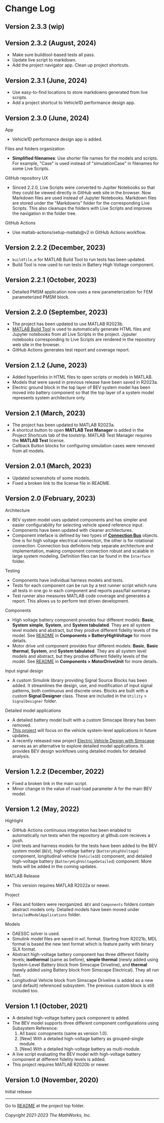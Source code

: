 # Change Log

## Version 2.3.3 (wip)

## Version 2.3.2 (August, 2024)

- Make sure buildtool-based tests all pass.
- Update live script to markdown.
- Add the project navigator app. Clean up project shortcuts.

## Version 2.3.1 (June, 2024)

- Use easy-to-find locations to store markdowns generated from live scripts.
- Add a project shortcut to Vehicle1D performance design app.

## Version 2.3.0 (June, 2024)

App

- Vehicle1D performance design app is added.

Files and folders organization

- **Simplified filenames**:
  Use shorter file names for the models and scripts.
  For example, "Case" is used instead of "simulationCase"
  in filenames for some Live Scripts.

GitHub repository UX

- Sinced 2.2.0, Live Scripts were converted to Jupiter Notebooks
  so that they could be viewed directly in GitHub web site in the browser.
  Now Markdown files are used instead of Jupyter Notebooks.
  Markdown files are stored under the "Markdowns" folder
  for the corresponding Live Scripts.
  This also cleanups the folders with Live Scripts and
  improves the navigation in the folder tree.

GitHub Actions

- Use matlab-actions/setup-matlab@v2 in GitHub Actions workflow.

## Version 2.2.2 (December, 2023)

- `buildfile.m` for MATLAB Build Tool to run tests has been updated.
- Build Tool is now used to run tests in Battery High Voltage component.

## Version 2.2.1 (October, 2023)

- Detailed PMSM application now uses a new parameterization for
  FEM parameterized PMSM block.

## Version 2.2.0 (September, 2023)

- The project has been updated to use MATLAB R2023b.
- [MATLAB Build Tool][url-buildtool] is used to automatically generate
  HTML files and Jupyter notebooks from all Live Scripts in the project.
  Jyputer notebooks corresponding to Live Scripts are rendered in
  the repository web site in the browser.
- GitHub Actions generates test report and coverage report.

[url-buildtool]: https://www.mathworks.com/help/matlab/matlab_prog/overview-of-matlab-build-tool.html

## Version 2.1.2 (June, 2023)

- Added hyperlinks in HTML files to open scripts or models in MATLAB.
- Models that were saved in previous release have been saved in R2023a.
- Electric ground block in the top layer of BEV system model has been
  moved into battery component so that
  the top layer of a system model represents system architecture only.

## Version 2.1 (March, 2023)

- The project has been updated to MATLAB R2023a.
- A shortcut button to open **MATLAB Test Manager**
  is added in the Project Shortcuts tab of the toolstrip.
  MATLAB Test Manager requires the **MATLAB Test** license.
- Callback Button blocks for configuring simulation cases were removed
  from all models.

## Version 2.0.1 (March, 2023)

- Updated screenshots of some models.
- Fixed a broken link to the license file in README.

## Version 2.0 (February, 2023)

Architecture

- BEV system model uses updated components and
  has simpler and easier configurability
  for selecting vehicle speed reference input.
- Components have been updated with cleaner architectures.
- Component inteface is defined by two types
  of [**Connection Bus**][url-cbus] objects.
  One is for high voltage electrical connection,
  the other is for rotational connection.
  Connection bus definitons help separate architecture and implementation,
  making component connection robust and scalable in large system modeling.
  Definition files can be found in the `Interface` folder.

[url-cbus]: https://www.mathworks.com/help/simulink/slref/simulink.connectionbus.html

Testing

- Components have individual harness models and tests.
- Tests for each component can be run by a test runner script
  which runs all tests in one go in each component
  and reports pass/fail summary.
- Test runner also measures MATLAB code coverage
  and generates a report.
  This allows us to perform test driven development.

Components

- High voltage battery component provides
  four different models:
  **Basic**, **System simple**, **System**, and **System tabulated**.
  They are all system level models and abstract,
  but they prodive different fidelity levels of the model.
  See [README](./Components/BatteryHighVoltage/README.md) in
  **Components > BatteryHighVoltage** for more details.
- Motor drive unit component provides
  four different models:
  **Basic**, **Basic thermal**, **System**, and **System tabulated**.
  They are all system level models and abstract,
  but they prodive different fidelity levels of the model.
  See [README](./Components/MotorDriveUnit/README.md) in
  **Components > MotorDriveUnit** for more details.

Input signal design

- A custom Simulink library providing Signal Source Blocks
  has been added.
  It streamlines the design, use, and modification of
  input signal patterns, both continuous and discrete ones.
  Blocks are built with a custom **Signal Designer** class.
  These are included in the `Utility` > `SignalDesigner` folder.

Detailed model applications

- A detailed battery model built with a custom Simscape library
  has been removed.
- [This project][url-bev] will focus on the vehicle system-level applications
  in future updates.
- A recently released new project
  [Electric Vehicle Design with Simscape][url-bev-design]
  serves as an alternative to explore detailed model applications.
  It provides BEV design workflows using detailed models
  for detailed analysis.

[url-bev]: https://www.mathworks.com/matlabcentral/fileexchange/82250
[url-bev-design]: https://www.mathworks.com/matlabcentral/fileexchange/124795

## Version 1.2.2 (December, 2022)

- Fixed a broken link in the main script.
- Minor change in the value of road-load parameter A
  for the main BEV model.

## Version 1.2 (May, 2022)

Highlight

- GitHub Actions continuous integration has been enabled
  to automatically run tests
  when the repository at github.com recieves a push.
- Unit tests and harness models for the tests have been added
  to the BEV system model (`BEV`),
  high-voltage battery (`BatteryHighVoltage`) component,
  longitudinal vehicle (`Vehicle1D`) component, and
  detailed high-voltage battery (`BatteryHighVoltageDetailed`) component.
  More tests will be added in the coming updates.

MATLAB Release

- This version requires MATLAB R2022a or newer.

Project

- Files and folders were reorganized.
  `BEV` and `Components` folders contain abstract models only.
  Detailed models have been moved under `DetailedModelApplications` folder.

Models

- DAESSC solver is used.
- Simulink model files are saved in `mdl` format.
  Starting from R2021b, MDL format is based the new text format
  which is feature parity with binary SLX format.
- Abstract high-voltage battery component has
  three different fidelity levels;
  **isothermal** (same as before),
  **simple thermal** (newly added using
  System-Level Battery block from Simscape Driveline),
  and **thermal** (newly added using
  Battery block from Simscape Electrical).
  They all run fast.
- Longitudinal Vehicle block from Simscape Driveline is
  added as a new (and default) referenced subsystem.
  The previous custom block is still included too.

## Version 1.1 (October, 2021)

- A detailed high-voltage battery pack component is added.
- The BEV model supports three different component configurations
  using Subsystem Reference:
  1) All basic comopnents (same as version 1.0).
  2) [New] With a detailed high-voltage battery as grouped-single module.
  3) [New] With a detailed high-voltage battery as multi-module.
- A live script evaluating the BEV model with
  high-voltage battery component at different fidelity levels
  is added.
- This project requires MATLAB R2020b or newer.

## Version 1.0 (November, 2020)

Initial release

<hr>

Go to [README](../README.md) at the project top folder.

_Copyright 2021-2023 The MathWorks, Inc._
